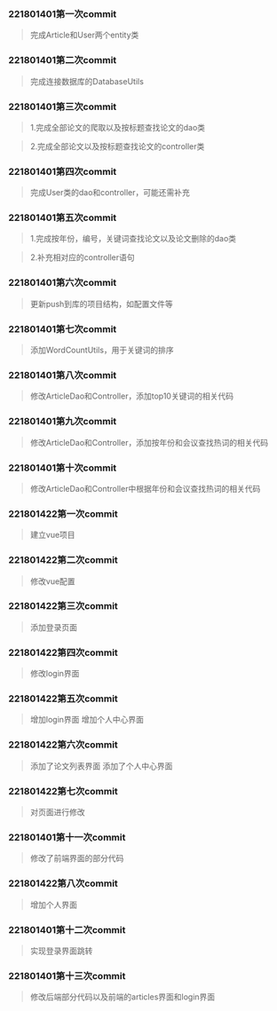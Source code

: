 ### 221801401第一次commit
> 完成Article和User两个entity类

### 221801401第二次commit
> 完成连接数据库的DatabaseUtils

### 221801401第三次commit
> 1.完成全部论文的爬取以及按标题查找论文的dao类

> 2.完成全部论文以及按标题查找论文的controller类

### 221801401第四次commit
> 完成User类的dao和controller，可能还需补充

### 221801401第五次commit
> 1.完成按年份，编号，关键词查找论文以及论文删除的dao类

> 2.补充相对应的controller语句

### 221801401第六次commit
> 更新push到库的项目结构，如配置文件等

### 221801401第七次commit
> 添加WordCountUtils，用于关键词的排序

### 221801401第八次commit
> 修改ArticleDao和Controller，添加top10关键词的相关代码

### 221801401第九次commit
> 修改ArticleDao和Controller，添加按年份和会议查找热词的相关代码

### 221801401第十次commit
> 修改ArticleDao和Controller中根据年份和会议查找热词的相关代码

### 221801422第一次commit
> 建立vue项目

### 221801422第二次commit
> 修改vue配置

### 221801422第三次commit
> 添加登录页面

### 221801422第四次commit
> 修改login界面

### 221801422第五次commit
> 增加login界面 增加个人中心界面

### 221801422第六次commit
> 添加了论文列表界面 添加了个人中心界面

### 221801422第七次commit
> 对页面进行修改

### 221801401第十一次commit
> 修改了前端界面的部分代码

### 221801422第八次commit
> 增加个人界面

### 221801401第十二次commit
> 实现登录界面跳转

### 221801401第十三次commit
> 修改后端部分代码以及前端的articles界面和login界面
